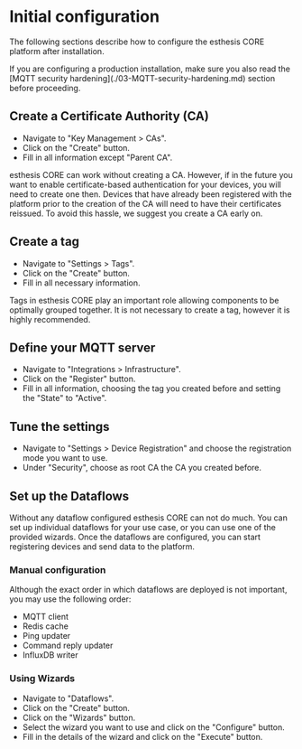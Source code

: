 # Initial configuration

The following sections describe how to configure the esthesis CORE platform after installation.

<tip>
If you are configuring a production installation, make sure you also read the
[MQTT security hardening](./03-MQTT-security-hardening.md) section before proceeding.
</tip>

## Create a Certificate Authority (CA)
- Navigate to "Key Management > CAs".
- Click on the "Create" button.
- Fill in all information except "Parent CA".

<tip>
esthesis CORE can work without creating a CA. However, if in the future you want to enable
certificate-based authentication for your devices, you will need to create one then. Devices that
have already been registered with the platform prior to the creation of the CA will need to have
their certificates reissued. To avoid this hassle, we suggest you create a CA early on.
</tip>

## Create a tag
- Navigate to "Settings > Tags".
- Click on the "Create" button.
- Fill in all necessary information.

<tip>
Tags in esthesis CORE play an important role allowing components to be optimally grouped together.
It is not necessary to create a tag, however it is highly recommended.
</tip>

## Define your MQTT server
- Navigate to "Integrations > Infrastructure".
- Click on the "Register" button.
- Fill in all information, choosing the tag you created before and setting the "State" to "Active".

## Tune the settings
- Navigate to "Settings > Device Registration" and choose the registration mode you want to use.
- Under "Security", choose as root CA the CA you created before.

## Set up the Dataflows
Without any dataflow configured esthesis CORE can not do much. You can set up individual
dataflows for your use case, or you can use one of the provided wizards. Once the dataflows are
configured, you can start registering devices and send data to the platform.

### Manual configuration
Although the exact order in which dataflows are deployed is not important, you may use the following
order:
- MQTT client
- Redis cache
- Ping updater
- Command reply updater
- InfluxDB writer
### Using Wizards
- Navigate to "Dataflows".
- Click on the "Create" button.
- Click on the "Wizards" button.
- Select the wizard you want to use and click on the "Configure" button.
- Fill in the details of the wizard and click on the "Execute" button.
